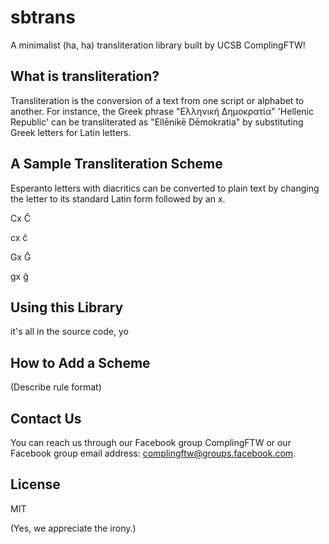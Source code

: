 sbtrans
=======

A minimalist (ha, ha) transliteration library built by UCSB ComplingFTW!

## What is transliteration?

Transliteration is the conversion of a text from one script or alphabet to another. For instance, the Greek phrase "Ελληνική Δημοκρατία" 'Hellenic Republic' can be transliterated as "Ellēnikē Dēmokratia" by substituting Greek letters for Latin letters.


## A Sample Transliteration Scheme

Esperanto letters with diacritics can be converted to plain text by changing the letter to its standard Latin form followed by an x. 

Cx
Ĉ

cx
ĉ

Gx
Ĝ

gx
ĝ


## Using this Library

it's all in the source code, yo


## How to Add a Scheme

(Describe rule format)


## Contact Us

You can reach us through our Facebook group ComplingFTW or our Facebook group email address: complingftw@groups.facebook.com.


## License

MIT 

(Yes, we appreciate the irony.)

